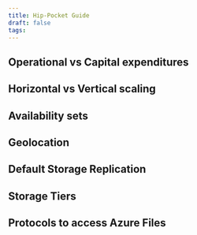 ```yaml
---
title: Hip-Pocket Guide
draft: false
tags:
---
```

## Operational vs Capital expenditures
## Horizontal vs Vertical scaling
## Availability sets
## Geolocation
## Default Storage Replication
## Storage Tiers
## Protocols to access Azure Files

